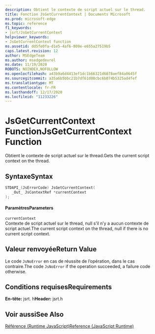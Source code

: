 ```yaml
---
description: Obtient le contexte de script actuel sur le thread.
title: Fonction JsGetCurrentContext | Documents Microsoft
ms.prod: microsoft-edge
ms.topic: reference
f1_keywords:
- jsrt/JsGetCurrentContext
helpviewer_keywords:
- JsGetCurrentContext function
ms.assetid: dd5fe0fa-d1e5-4af6-809e-e655a27519b5
caps.latest.revision: 12
author: MSEdgeTeam
ms.author: msedgedevrel
ms.date: 11/19/2020
ROBOTS: NOINDEX,NOFOLLOW
ms.openlocfilehash: a43b9a6d4413ef1dc1b66321d6078aef84a0645f
ms.sourcegitcommit: a35a6b5bbc21b7df61d08cbc6b074b5325ad4fef
ms.translationtype: MT
ms.contentlocale: fr-FR
ms.lasthandoff: 12/17/2020
ms.locfileid: "11233226"
---
```

# <span data-ttu-id="1e3e6-103">JsGetCurrentContext Function</span><span class="sxs-lookup"><span data-stu-id="1e3e6-103">JsGetCurrentContext Function</span></span>

<span data-ttu-id="1e3e6-104">Obtient le contexte de script actuel sur le thread.</span><span class="sxs-lookup"><span data-stu-id="1e3e6-104">Gets the current script context on the thread.</span></span>  
  
## <span data-ttu-id="1e3e6-105">Syntaxe</span><span class="sxs-lookup"><span data-stu-id="1e3e6-105">Syntax</span></span>  
  
```cpp  
STDAPI_(JsErrorCode) JsGetCurrentContext(  
   _Out_ JsContextRef *currentContext  
);  
```  
  
#### <span data-ttu-id="1e3e6-106">Paramètres</span><span class="sxs-lookup"><span data-stu-id="1e3e6-106">Parameters</span></span>  
 `currentContext`  
 <span data-ttu-id="1e3e6-107">Contexte de script actuel sur le thread, null s’il n’y a aucun contexte de script actuel.</span><span class="sxs-lookup"><span data-stu-id="1e3e6-107">The current script context on the thread, null if there is no current script context.</span></span>  
  
## <span data-ttu-id="1e3e6-108">Valeur renvoyée</span><span class="sxs-lookup"><span data-stu-id="1e3e6-108">Return Value</span></span>  
 <span data-ttu-id="1e3e6-109">Le code `JsNoError` en cas de réussite de l’opération, dans le cas contraire.</span><span class="sxs-lookup"><span data-stu-id="1e3e6-109">The code `JsNoError` if the operation succeeded, a failure code otherwise.</span></span>  
  
## <span data-ttu-id="1e3e6-110">Conditions requises</span><span class="sxs-lookup"><span data-stu-id="1e3e6-110">Requirements</span></span>  
 <span data-ttu-id="1e3e6-111">**En-tête:** jsrt. h</span><span class="sxs-lookup"><span data-stu-id="1e3e6-111">**Header:** jsrt.h</span></span>  
  
## <span data-ttu-id="1e3e6-112">Voir aussi</span><span class="sxs-lookup"><span data-stu-id="1e3e6-112">See Also</span></span>  
 [<span data-ttu-id="1e3e6-113">Référence (Runtime JavaScript)</span><span class="sxs-lookup"><span data-stu-id="1e3e6-113">Reference (JavaScript Runtime)</span></span>](../chakra-hosting/reference-javascript-runtime.md)
